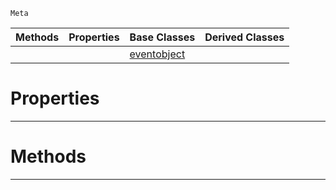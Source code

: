  `Meta`

|Methods|Properties|Base Classes|Derived Classes|
|---|---|---|---|
| | |[eventobject](https://github.com/PlasmaEngine/PlasmaDocs/blob/master/code_reference/class_reference/eventobject.markdown)| |


 #  Properties


---  
 #  Methods


---  
 

 